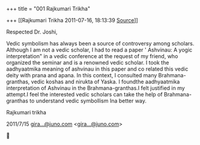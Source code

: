 +++
title = "001 Rajkumari Trikha"

+++
[[Rajkumari Trikha	2011-07-16, 18:13:39 [Source](https://groups.google.com/g/bvparishat/c/UZvenfrwjP8)]]



Respected Dr. Joshi,

Vedic symbolism has always been a source of controversy among scholars. Although I am not a vedic scholar, I had to read a paper ' Ashvinau: A yogic interpretation" in a vedic conference at the request of my friend, who organized the seminar and is a renowned vedic scholar. I took the aadhyaatmika meaning of ashvinau in this paper and co related this vedic deity with prana and apana. In this context, I consulted many Brahmana- granthas, vedic koshas and nirukta of Yaska. I foundthe aadhyaatmika interpretation of Ashvinau in the Brahmana-granthas.I felt justified in my attempt.I feel the interested vedic scholars can take the help of Brahmana-granthas to understand vedic symbollism Ina better way.

Rajkumari trikha

  

2011/7/15 [gira...@juno.com]() \<[gira...@juno.com]()\>



